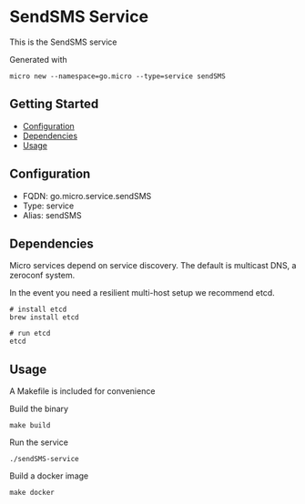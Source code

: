 # SendSMS Service

This is the SendSMS service

Generated with

```
micro new --namespace=go.micro --type=service sendSMS
```

## Getting Started

- [Configuration](#configuration)
- [Dependencies](#dependencies)
- [Usage](#usage)

## Configuration

- FQDN: go.micro.service.sendSMS
- Type: service
- Alias: sendSMS

## Dependencies

Micro services depend on service discovery. The default is multicast DNS, a zeroconf system.

In the event you need a resilient multi-host setup we recommend etcd.

```
# install etcd
brew install etcd

# run etcd
etcd
```

## Usage

A Makefile is included for convenience

Build the binary

```
make build
```

Run the service
```
./sendSMS-service
```

Build a docker image
```
make docker
```